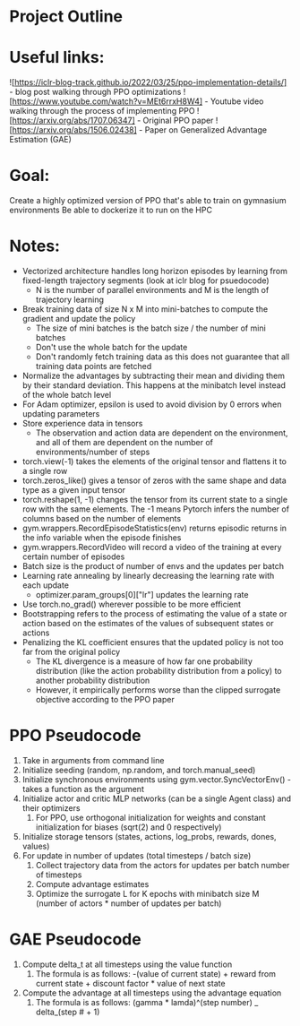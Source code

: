 # Project Outline

# Useful links:

![https://iclr-blog-track.github.io/2022/03/25/ppo-implementation-details/] - blog post walking through PPO optimizations
![https://www.youtube.com/watch?v=MEt6rrxH8W4] - Youtube video walking through the process of implementing PPO
![https://arxiv.org/abs/1707.06347] - Original PPO paper
![https://arxiv.org/abs/1506.02438] - Paper on Generalized Advantage Estimation (GAE)

# Goal:

Create a highly optimized version of PPO that's able to train on gymnasium environments
Be able to dockerize it to run on the HPC

# Notes:

- Vectorized architecture handles long horizon episodes by learning from fixed-length trajectory segments (look at iclr blog for psuedocode)
  - N is the number of parallel environments and M is the length of trajectory learning
- Break training data of size N x M into mini-batches to compute the gradient and update the policy
  - The size of mini batches is the batch size / the number of mini batches
  - Don't use the whole batch for the update
  - Don't randomly fetch training data as this does not guarantee that all training data points are fetched
- Normalize the advantages by subtracting their mean and dividing them by their standard deviation. This happens at the minibatch level instead of the whole batch level
- For Adam optimizer, epsilon is used to avoid division by 0 errors when updating parameters
- Store experience data in tensors
  - The observation and action data are dependent on the environment, and all of them are dependent on the number of environments/number of steps
- torch.view(-1) takes the elements of the original tensor and flattens it to a single row
- torch.zeros_like() gives a tensor of zeros with the same shape and data type as a given input tensor
- torch.reshape(1, -1) changes the tensor from its current state to a single row with the same elements. The -1 means Pytorch infers the number of columns based on the number of elements
- gym.wrappers.RecordEpisodeStatistics(env) returns episodic returns in the info variable when the episode finishes
- gym.wrappers.RecordVideo will record a video of the training at every certain number of episodes
- Batch size is the product of number of envs and the updates per batch
- Learning rate annealing by linearly decreasing the learning rate with each update
  - optimizer.param_groups[0]["lr"] updates the learning rate
- Use torch.no_grad() wherever possible to be more efficient
- Bootstrapping refers to the process of estimating the value of a state or action based on the estimates of the values of subsequent states or actions
- Penalizing the KL coefficient ensures that the updated policy is not too far from the original policy
  - The KL divergence is a measure of how far one probability distribution (like the action probability distribution from a policy) to another probability distribution
  - However, it empirically performs worse than the clipped surrogate objective according to the PPO paper

# PPO Pseudocode

1. Take in arguments from command line
2. Initialize seeding (random, np.random, and torch.manual_seed)
3. Initialize synchronous environments using gym.vector.SyncVectorEnv() - takes a function as the argument
4. Initialize actor and critic MLP networks (can be a single Agent class) and their optimizers
   1. For PPO, use orthogonal initialization for weights and constant initialization for biases (sqrt(2) and 0 respectively)
5. Initialize storage tensors (states, actions, log_probs, rewards, dones, values)
6. For update in number of updates (total timesteps / batch size)
   1. Collect trajectory data from the actors for updates per batch number of timesteps
   2. Compute advantage estimates
   3. Optimize the surrogate L for K epochs with minibatch size M (number of actors \* number of updates per batch)

# GAE Pseudocode

1. Compute delta_t at all timesteps using the value function
   1. The formula is as follows: -(value of current state) + reward from current state + discount factor \* value of next state
2. Compute the advantage at all timesteps using the advantage equation
   1. The formula is as follows: (gamma \* lamda)^(step number) \_ delta\_(step # + 1)

